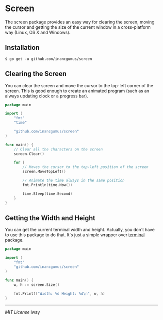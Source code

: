# Screen

The screen package provides an easy way for clearing the screen, moving the cursor and getting the size of the current window in a cross-platform way (Linux, OS X and Windows).

## Installation

```
$ go get -u github.com/inancgumus/screen
```

## Clearing the Screen

You can clear the screen and move the cursor to the top-left corner of the screen. This is good enough to create an animated program (such as an always updating clock or a progress bar).

```go
package main

import (
	"fmt"
	"time"

	"github.com/inancgumus/screen"
)

func main() {
	// Clear all the characters on the screen
	screen.Clear()

	for {
		// Moves the cursor to the top-left position of the screen
		screen.MoveTopLeft()

		// Animate the time always in the same position
		fmt.Println(time.Now())

		time.Sleep(time.Second)
	}
}
```

## Getting the Width and Height

You can get the current terminal width and height. Actually, you don't have to use this package to do that. It's just a simple wrapper over [terminal](https://godoc.org/golang.org/x/crypto/ssh/terminal) package.

```go
package main

import (
	"fmt"
	"github.com/inancgumus/screen"
)

func main() {
	w, h := screen.Size()
    
	fmt.Printf("Width: %d Height: %d\n", w, h)
}
```

---

_MIT License_
iway